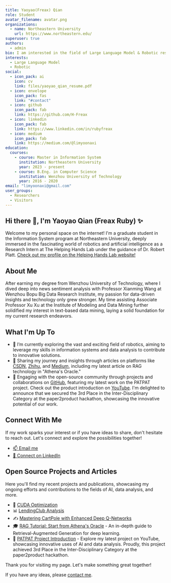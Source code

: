```yaml
---
title: Yaoyao(Freax) Qian
role: Student
avatar_filename: avatar.png
organizations:
  - name: Northeastern University
    url: https://www.northeastern.edu/
superuser: true
authors:
  - admin
bio: I am interested in the field of Large Language Model & Robotic research.
interests:
  - Large Language Model
  - Robotic
social:
  - icon_pack: ai
    icon: cv
    link: files/yaoyao_qian_resume.pdf
  - icon: envelope
    icon_pack: fas
    link: "#contact"
  - icon: github
    icon_pack: fab
    link: https://github.com/H-Freax
  - icon: linkedin
    icon_pack: fab
    link: https://www.linkedin.com/in/rubyfreax
  - icon: medium
    icon_pack: fab
    link: https://medium.com/@limyoonaxi
education:
  courses:
    - course: Master in Information System
      institution: Northeastern University
      year: 2023 - present
    - course: B.Eng. in Computer Science
      institution: Wenzhou University of Technology
      year: 2016 - 2020
email: "limyoonaxi@gmail.com"
user_groups:
  - Researchers
  - Visitors
---
```


## Hi there 👋, I'm Yaoyao Qian (Freax Ruby) ✨

Welcome to my personal space on the internet! I'm a graduate student in the Information System program at Northeastern University, deeply immersed in the fascinating world of robotics and artificial intelligence as a Research Intern at The Helping Hands Lab under the guidance of Dr. Robert Platt. [Check out my profile on the Helping Hands Lab website!](https://www2.ccs.neu.edu/research/helpinghands/people/)

## About Me

After earning my degree from Wenzhou University of Technology, where I dived deep into news sentiment analysis with Professor Xianming Wang at Wenzhou Bopu Big Data Research Institute, my passion for data-driven insights and technology only grew stronger. My time assisting Associate Professor Xu Xu at the Institute of Modeling and Data Mining further solidified my interest in text-based data mining, laying a solid foundation for my current research endeavors.

## What I'm Up To

- 🌱 I’m currently exploring the vast and exciting field of robotics, aiming to leverage my skills in information systems and data analysis to contribute to innovative solutions.
- 📝 Sharing my journey and insights through articles on platforms like [CSDN](https://blog.csdn.net/qq_38155541), [Zhihu](https://www.zhihu.com/people/freax-23/posts), and [Medium](https://medium.com/@limyoonaxi), including my latest article on RAG technology in "Athena's Oracle."
- 🚀 Engaging with the open-source community through projects and collaborations on [GitHub](https://github.com/H-Freax), featuring my latest work on the PATPAT project. Check out the product introduction on [YouTube](https://studio.youtube.com/video/mtMAw2oCKwg/edit). I'm delighted to announce that we secured the 3rd Place in the Inter-Disciplinary Category at the paper2product hackathon, showcasing the innovative potential of our work.

## Connect With Me

If my work sparks your interest or if you have ideas to share, don't hesitate to reach out. Let's connect and explore the possibilities together!

- [📫 Email me](mailto:limyoonaxi@gmail.com)
- [💼 Connect on LinkedIn](https://www.linkedin.com/in/rubyfreax)

## Open Source Projects and Articles

Here you'll find my recent projects and publications, showcasing my ongoing efforts and contributions to the fields of AI, data analysis, and more.

- 🌟 [CUDA Optimization](https://github.com/H-Freax/CUDA_optimization)
- 📊 [LendingClub Analysis](https://github.com/H-Freax/lendingclub_analyse)
- ✍️ [Mastering CartPole with Enhanced Deep Q-Networks](https://medium.com/@limyoonaxi/mastering-cartpole-with-enhanced-deep-q-networks-an-in-depth-guide-to-equivariant-models-f7600d6118a4)
- 🎓 [RAG Tutorial: Start from Athena's Oracle](https://medium.com/@limyoonaxi/rag-tutorial-start-from-athenas-oracle-1-fb9c7b77b0f1) - An in-depth guide to Retrieval-Augmented Generation for deep learning.
- 🚀 [PATPAT Project Introduction](https://studio.youtube.com/video/mtMAw2oCKwg/edit) - Explore my latest project on YouTube, showcasing innovative uses of AI and data analysis. Proudly, this project achieved 3rd Place in the Inter-Disciplinary Category at the paper2product hackathon.

Thank you for visiting my page. Let's make something great together!

If you have any ideas, please [contact me](#contact).
